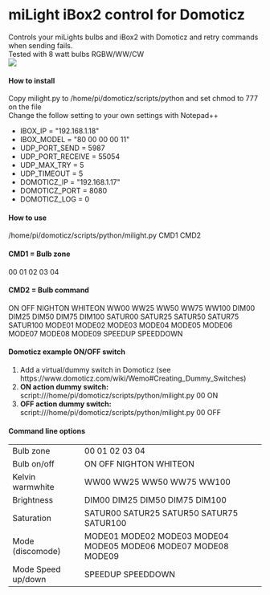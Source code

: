 # miLight iBox2 control for Domoticz
Controls your miLights bulbs and iBox2 with Domoticz and retry commands when sending fails.<br/>
Tested with 8 watt bulbs RGBW/WW/CW<br/>
<img src="http://stair-lighting.com/images/MI-LIGHT/WiFi-iBox2/mini/250px_wifi-ibox2-1.jpg">
<h4>How to install</h4>
<p>
Copy milight.py to /home/pi/domoticz/scripts/python and set chmod to 777 on the file<br/>
Change the follow setting to your own settings with Notepad++<br/>
<ul>
  <li>IBOX_IP = "192.168.1.18"</li>
  <li>IBOX_MODEL = "80 00 00 00 11"</li>
  <li>UDP_PORT_SEND = 5987</li>
  <li>UDP_PORT_RECEIVE = 55054</li>
  <li>UDP_MAX_TRY = 5</li>
  <li>UDP_TIMEOUT = 5</li>
  <li>DOMOTICZ_IP = "192.168.1.17"</li>
  <li>DOMOTICZ_PORT = 8080</li>
  <li>DOMOTICZ_LOG = 0</li>
</ul>
</p>
<h4>How to use</h4>
<p>
/home/pi/domoticz/scripts/python/milight.py CMD1 CMD2
</p>
<h4>CMD1 = Bulb zone</h4>
<p>
00 01 02 03 04
</p>
<h4>CMD2 = Bulb command</h4>
<p>
ON OFF NIGHTON WHITEON WW00 WW25 WW50 WW75 WW100 DIM00 DIM25 DIM50 DIM75 DIM100 SATUR00 SATUR25 SATUR50 SATUR75 SATUR100 MODE01 MODE02 MODE03 MODE04 MODE05 MODE06 MODE07 MODE08 MODE09 SPEEDUP SPEEDDOWN
</p>
<h4>Domoticz example ON/OFF switch</h4>
<p>
<ol>
  <li>Add a virtual/dummy switch in Domoticz (see https://www.domoticz.com/wiki/Wemo#Creating_Dummy_Switches)</li>
  <li><b>ON action dummy switch:</b> script:///home/pi/domoticz/scripts/python/milight.py 00 ON</li>
  <li><b>OFF action dummy switch:</b> script:///home/pi/domoticz/scripts/python/milight.py 00 OFF</li>
</ol>
</p>
<h4>Command line options</h4>
<p>
<table>
<tr>
<td>Bulb zone</td>
<td>00 01 02 03 04</td>
</tr>
<tr>
<td>Bulb on/off</td>
<td>ON OFF NIGHTON WHITEON</td>
</tr>
<tr>
<td>Kelvin warmwhite</td>
<td>WW00 WW25 WW50 WW75 WW100</td>
</tr>
<tr>
<td>Brightness</td>
<td>DIM00 DIM25 DIM50 DIM75 DIM100</td>
</tr>
<tr>
<td>Saturation</td>
<td>SATUR00 SATUR25 SATUR50 SATUR75 SATUR100</td>
</tr>
<tr>
<td>Mode (discomode)</td>
<td>MODE01 MODE02 MODE03 MODE04 MODE05 MODE06 MODE07 MODE08 MODE09</td>
</tr>
<tr>
<td>Mode Speed up/down</td>
<td>SPEEDUP SPEEDDOWN</td>
</tr>
</table>
</p>
